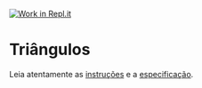 [![Work in Repl.it](https://classroom.github.com/assets/work-in-replit-14baed9a392b3a25080506f3b7b6d57f295ec2978f6f33ec97e36a161684cbe9.svg)](https://classroom.github.com/online_ide?assignment_repo_id=3840961&assignment_repo_type=AssignmentRepo)
# Triângulos

Leia atentamente as [instruções](./instruções.md) e a [especificação](./especificação.md).
